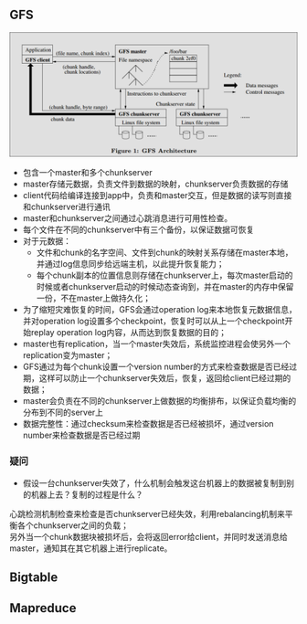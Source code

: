 ## GFS

![GFS架构图](./gfs-arch.png)

- 包含一个master和多个chunkserver
- master存储元数据，负责文件到数据的映射，chunkserver负责数据的存储
- client代码给编译连接到app中，负责和master交互，但是数据的读写则直接和chunkserver进行通讯
- master和chunkserver之间通过心跳消息进行可用性检查。
- 每个文件在不同的chunkserver中有三个备份，以保证数据可恢复
- 对于元数据：
    * 文件和chunk的名字空间、文件到chunk的映射关系存储在master本地，并通过log信息同步给远端主机，以此提升恢复能力；
    * 每个chunk副本的位置信息则存储在chunkserver上，每次master启动的时候或者chunkserver启动的时候动态查询到，并在master的内存中保留一份，不在master上做持久化；
- 为了缩短灾难恢复的时间，GFS会通过operation log来本地恢复元数据信息，并对operation log设置多个checkpoint，恢复时可以从上一个checkpoint开始replay operation log内容，从而达到恢复数据的目的；
- master也有replication，当一个master失效后，系统监控进程会使另外一个replication变为master；
- GFS通过为每个chunk设置一个version number的方式来检查数据是否已经过期，这样可以防止一个chunkserver失效后，恢复，返回给client已经过期的数据；
- master会负责在不同的chunkserver上做数据的均衡排布，以保证负载均衡的分布到不同的server上
- 数据完整性：通过checksum来检查数据是否已经被损坏，通过version number来检查数据是否已经过期


### 疑问

- 假设一台chunkserver失效了，什么机制会触发这台机器上的数据被复制到别的机器上去？复制的过程是什么？

心跳检测机制检查来检查是否chunkserver已经失效，利用rebalancing机制来平衡各个chunkserver之间的负载；<BR>
另外当一个chunk数据块被损坏后，会将返回error给client，并同时发送消息给master，通知其在其它机器上进行replicate。

## Bigtable




## Mapreduce


